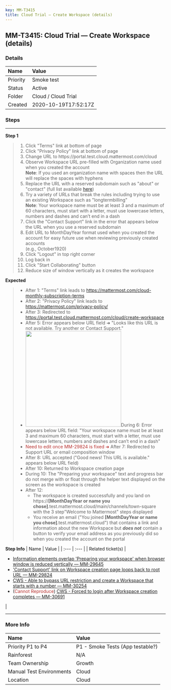 ```yaml
---
key: MM-T3415
title: Cloud Trial — Create Workspace (details)
---
```


## MM-T3415: Cloud Trial — Create Workspace (details)

### Details

| Name     | Value                |
| :------- | :------------------- |
| Priority | Smoke test           |
| Status   | Active               |
| Folder   | Cloud / Cloud Trial  |
| Created  | 2020-10-19T17:52:17Z |

### Steps

<hr/>

**Step 1**

> <article><ol><li>Click "Terms" link at bottom of page</li><li>Click "Privacy Policy" link at bottom of page</li><li>Change URL to https://portal.test.cloud.mattermost.com/cloud</li><li>Observe Workspace URL pre-filled with Organization name used when you created the account<br /><strong>Note</strong>: If you used an organization name with spaces then the URL will replace the spaces with hyphens</li><li>Replace the URL with a reserved subdomain such as "about" or "contact" (full list available <a href="https://docs.google.com/spreadsheets/d/1YRPQL5SDdarBrfiaPsghXt8f6poAQINTtECRDIu4s2Q/edit#gid=1661056402&amp;range=A2">here</a>)</li><li>Try a variety of URLs that break the rules including trying to use an existing Workspace such as "longtermbilling"<br /><strong>Note</strong>: Your workspace name must be at least 3 and a maximum of 60 characters, must start with a letter, must use lowercase letters, numbers and dashes and can’t end in a dash</li><li>Click the "Contact Support" link in the error that appears below the URL when you use a reserved subdomain</li><li>Edit URL to MonthDayYear format used when you created the account for easy future use when reviewing previously created accounts<br />(e.g., October1920)</li><li>Click "Logout" in top right corner</li><li>Log back in</li><li>Click "Start Collaborating" button</li><li>Reduce size of window vertically as it creates the workspace</li></ol></article>

**Expected**

> <article><ul><li>After 1: "Terms" link leads to <a href="https://mattermost.com/cloud-monthly-subscription-terms">https://mattermost.com/cloud-monthly-subscription-terms</a></li><li>After 2: "Privacy Policy" link leads to <a href="https://mattermost.com/privacy-policy/">https://mattermost.com/privacy-policy/</a></li><li>After 3: Redirected to <a href="https://portal.test.cloud.mattermost.com/cloud/create-workspace">https://portal.test.cloud.mattermost.com/cloud/create-workspace</a></li><li>After 5: Error appears below URL field ➜ "Looks like this URL is not available. Try another or Contact Support."</li><li><img src="https://smartbear-tm4j-prod-us-west-2-attachment-rich-text.s3.us-west-2.amazonaws.com/embedded-f3277290f945470c4add5d21ef3dc7ca7b74388fc7152bfb6b99ae58c66a95a8-1603131323596-contact+support+link.png" style="width:300px" class="fr-fil fr-dib" />During 6: Error appears below URL field: "Your workspace name must be at least 3 and maximum 60 characters, must start with a letter, must use lowercase letters, numbers and dashes and can’t end in a dash"</li><li><span style="color:rgb(184, 49, 47)">Need to edit once MM-29824 is fixed ➜</span> After 7: Redirected to Support URL or email composition window</li><li>After 8: URL accepted ("Good news! This URL is available." appears below URL field)</li><li>After 10: Returned to Workspace creation page</li><li>During 10: The "Preparing your workspace" text and progress bar do not merge with or float through the helper text displayed on the screen as the workspace is created</li><li>After 12:<ul><li>The workspace is created successfully and you land on https://<strong>[MonthDayYear or name you chose]</strong>.test.mattermost.cloud/main/channels/town-square with the 3 step"Welcome to Mattermost" steps displayed</li><li>You receive an email ("You joined <strong>[MonthDayYear or name you chose]</strong>.test.mattermost.cloud") that contains a link and information about the new Workspace but <em><strong>does not</strong></em> contain a button to verify your email address as you previously did so when you created the account on the portal</li></ul></li></ul></article>

**Step Info**
| Name | Value |
| :--- | :--- |
| Related ticket(s) | <ul><li><a href="https://mattermost.atlassian.net/browse/MM-29645">Information elements overlap 'Preparing your workspace' when browser window is reduced vertically — MM-29645</a></li><li><a href="https://mattermost.atlassian.net/browse/MM-29824">'Contact Support' link on Workspace creation page loops back to root URL — MM-29824</a></li><li><a href="https://mattermost.atlassian.net/browse/MM-30254">CWS - Able to bypass URL restriction and create a Workspace that starts with a number — MM-30254</a></li><li>(<span style="color:rgb(184, 49, 47)">Cannot Reproduce</span>) <a href="https://mattermost.atlassian.net/browse/MM-30691">CWS - Forced to login after Workspace creation completes — MM-30691</a></li></ul> |

<hr/>

### More Info

| Name                     | Value                            |
| :----------------------- | :------------------------------- |
| Priority P1 to P4        | P1 - Smoke Tests (App testable?) |
| Rainforest               | N/A                              |
| Team Ownership           | Growth                           |
| Manual Test Environments | Cloud                            |
| Location                 | Cloud                            |
